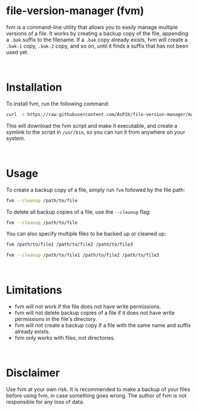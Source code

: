 <h1>file-version-manager (fvm)</h1>

fvm is a command-line utility that allows you to easily manage multiple versions of a file. It works by creating a backup copy of the file, appending a `.bak` suffix to the filename. If a `.bak` copy already exists, fvm will create a `.bak-1` copy, `.bak-2` copy, and so on, until it finds a suffix that has not been used yet.

<br>

<h1>Installation</h1>

To install fvm, run the following command:

```bash
curl -s https://raw.githubusercontent.com/AsP3X/file-version-manager/master/install.sh | bash
```

This will download the fvm script and make it executable, and create a symlink to the script in `/usr/bin`, so you can run it from anywhere on your system.

<br>

<h1>Usage</h1>

To create a backup copy of a file, simply run `fvm` followed by the file path:

```bash
fvm --cleanup /path/to/file
```

To delete all backup copies of a file, use the `--cleanup` flag:

```bash
fvm --cleanup /path/to/file
```

You can also specify multiple files to be backed up or cleaned up:

```bash
fvm /path/to/file1 /path/to/file2 /path/to/file3

fvm --cleanup /path/to/file1 /path/to/file2 /path/to/file3
```

<br>

<h1>Limitations</h1>

- fvm will not work if the file does not have write permissions.
- fvm will not delete backup copies of a file if it does not have write permissions in the file's directory.
- fvm will not create a backup copy if a file with the same name and suffix already exists.
- fvm only works with files, not directories.

<br>

<h1>Disclaimer</h1>

Use fvm at your own risk. It is recommended to make a backup of your files before using fvm, in case something goes wrong. The author of fvm is not responsible for any loss of data.